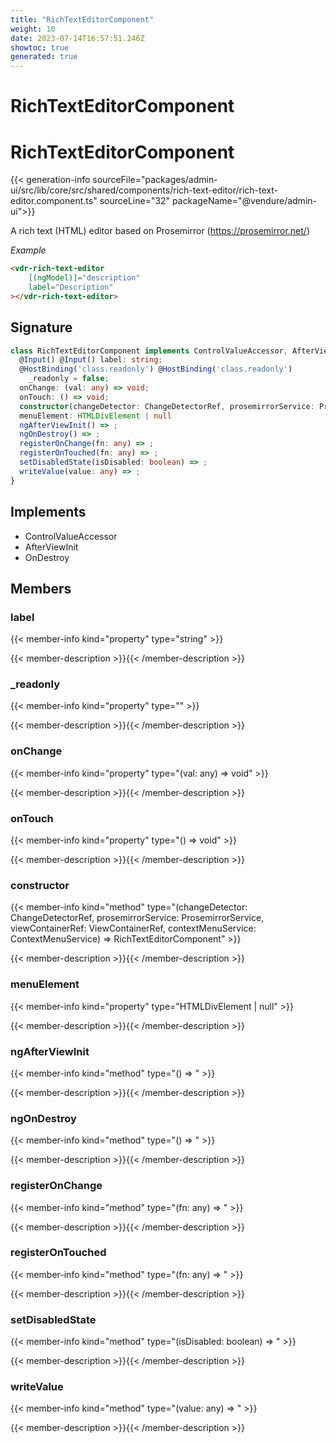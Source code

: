 ```yaml
---
title: "RichTextEditorComponent"
weight: 10
date: 2023-07-14T16:57:51.246Z
showtoc: true
generated: true
---
```

<!-- This file was generated from the Vendure source. Do not modify. Instead, re-run the "docs:build" script -->

# RichTextEditorComponent
<div class="symbol">


# RichTextEditorComponent

{{< generation-info sourceFile="packages/admin-ui/src/lib/core/src/shared/components/rich-text-editor/rich-text-editor.component.ts" sourceLine="32" packageName="@vendure/admin-ui">}}

A rich text (HTML) editor based on Prosemirror (https://prosemirror.net/)

*Example*

```HTML
<vdr-rich-text-editor
    [(ngModel)]="description"
    label="Description"
></vdr-rich-text-editor>
```

## Signature

```TypeScript
class RichTextEditorComponent implements ControlValueAccessor, AfterViewInit, OnDestroy {
  @Input() @Input() label: string;
  @HostBinding('class.readonly') @HostBinding('class.readonly')
    _readonly = false;
  onChange: (val: any) => void;
  onTouch: () => void;
  constructor(changeDetector: ChangeDetectorRef, prosemirrorService: ProsemirrorService, viewContainerRef: ViewContainerRef, contextMenuService: ContextMenuService)
  menuElement: HTMLDivElement | null
  ngAfterViewInit() => ;
  ngOnDestroy() => ;
  registerOnChange(fn: any) => ;
  registerOnTouched(fn: any) => ;
  setDisabledState(isDisabled: boolean) => ;
  writeValue(value: any) => ;
}
```
## Implements

 * ControlValueAccessor
 * AfterViewInit
 * OnDestroy


## Members

### label

{{< member-info kind="property" type="string"  >}}

{{< member-description >}}{{< /member-description >}}

### _readonly

{{< member-info kind="property" type=""  >}}

{{< member-description >}}{{< /member-description >}}

### onChange

{{< member-info kind="property" type="(val: any) =&#62; void"  >}}

{{< member-description >}}{{< /member-description >}}

### onTouch

{{< member-info kind="property" type="() =&#62; void"  >}}

{{< member-description >}}{{< /member-description >}}

### constructor

{{< member-info kind="method" type="(changeDetector: ChangeDetectorRef, prosemirrorService: ProsemirrorService, viewContainerRef: ViewContainerRef, contextMenuService: ContextMenuService) => RichTextEditorComponent"  >}}

{{< member-description >}}{{< /member-description >}}

### menuElement

{{< member-info kind="property" type="HTMLDivElement | null"  >}}

{{< member-description >}}{{< /member-description >}}

### ngAfterViewInit

{{< member-info kind="method" type="() => "  >}}

{{< member-description >}}{{< /member-description >}}

### ngOnDestroy

{{< member-info kind="method" type="() => "  >}}

{{< member-description >}}{{< /member-description >}}

### registerOnChange

{{< member-info kind="method" type="(fn: any) => "  >}}

{{< member-description >}}{{< /member-description >}}

### registerOnTouched

{{< member-info kind="method" type="(fn: any) => "  >}}

{{< member-description >}}{{< /member-description >}}

### setDisabledState

{{< member-info kind="method" type="(isDisabled: boolean) => "  >}}

{{< member-description >}}{{< /member-description >}}

### writeValue

{{< member-info kind="method" type="(value: any) => "  >}}

{{< member-description >}}{{< /member-description >}}


</div>

